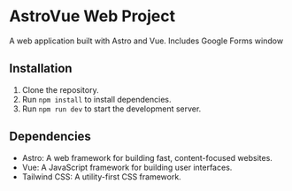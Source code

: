 # AstroVue Web Project

A web application built with Astro and Vue.
Includes Google Forms window

## Installation

1.  Clone the repository.
2.  Run `npm install` to install dependencies.
3.  Run `npm run dev` to start the development server.

## Dependencies

*   Astro: A web framework for building fast, content-focused websites.
*   Vue: A JavaScript framework for building user interfaces.
*   Tailwind CSS: A utility-first CSS framework.
